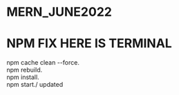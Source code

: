 # MERN_JUNE2022


# NPM FIX HERE IS TERMINAL
npm cache clean --force.\
npm rebuild.\
npm install.\
npm start./
updated
